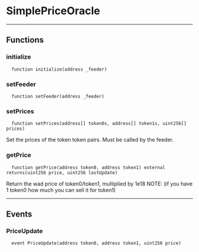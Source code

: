 # SimplePriceOracle




___

## Functions

### initialize

```solidity
  function initialize(address _feeder)
```




### setFeeder

```solidity
  function setFeeder(address _feeder)
```




### setPrices

```solidity
  function setPrices(address[] token0s, address[] token1s, uint256[] prices)
```

Set the prices of the token token pairs. Must be called by the feeder.



### getPrice

```solidity
  function getPrice(address token0, address token1) external returns(uint256 price, uint256 lastUpdate)
```

Return the wad price of token0/token1, multiplied by 1e18
NOTE: (if you have 1 token0 how much you can sell it for token1)




___

## Events

### PriceUpdate

```solidity
  event PriceUpdate(address token0, address token1, uint256 price)
```


